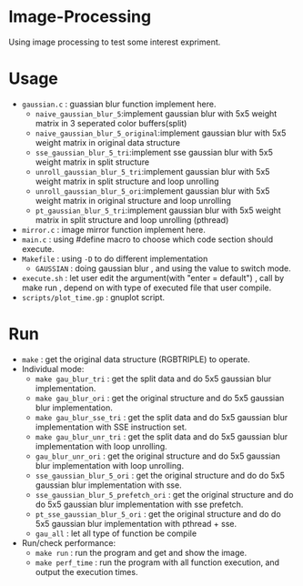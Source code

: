 # Image-Processing
Using image processing to test some interest expriment.

# Usage
- `gaussian.c` : guassian blur function implement here.
   - `naive_gaussian_blur_5`:implement gaussian blur with 5x5 weight matrix in 3 seperated color buffers(split)
   - `naive_gaussian_blur_5_original`:implement gaussian blur with 5x5 weight matrix in original data structure
   - `sse_gaussian_blur_5_tri`:implement sse gaussian blur with 5x5 weight matrix in split structure
   - `unroll_gaussian_blur_5_tri`:implement gaussian blur with 5x5 weight matrix in split structure and loop unrolling
   - `unroll_gaussian_blur_5_ori`:implement gaussian blur with 5x5 weight matrix in original structure and loop unrolling
   - `pt_gaussian_blur_5_tri`:implement gaussian blur with 5x5 weight matrix in split structure and loop unrolling (pthread)
- `mirror.c` : image mirror function implement here.
- `main.c` : using #define macro to choose which code section should execute.
- `Makefile` : using `-D` to do different implementation
   - `GAUSSIAN` : doing gaussian blur , and using the value to switch mode.
- `execute.sh` : let user edit the argument(with "enter = default") , call by make run , depend on with type of executed file that user compile.
- `scripts/plot_time.gp` : gnuplot script.

# Run
- `make` : get the original data structure (RGBTRIPLE) to operate.
- Individual mode:
   - `make gau_blur_tri` : get the split data and do 5x5 gaussian blur implementation.
   - `make gau_blur_ori` : get the original structure and do 5x5 gaussian blur implementation.
   - `make gau_blur_sse_tri` : get the split data and do 5x5 gaussian blur implementation with SSE instruction set.
   - `make gau_blur_unr_tri` : get the split data and do 5x5 gaussian blur implementation with loop unrolling.
   - `gau_blur_unr_ori` :  get the original structure and do 5x5 gaussian blur implementation with loop unrolling.
   - `sse_gaussian_blur_5_ori` : get the original structure and do do 5x5 gaussian blur implementation with sse.
   - `sse_gaussian_blur_5_prefetch_ori` : get the original structure and do do 5x5 gaussian blur implementation with sse prefetch.
   - `pt_sse_gaussian_blur_5_ori` : get the original structure and do do 5x5 gaussian blur implementation with pthread + sse.
   - `gau_all` : let all type of function be compile
- Run/check performance:
   - `make run` : run the program and get and show the image.
   - `make perf_time` : run the program with all function execution, and output the execution times.
